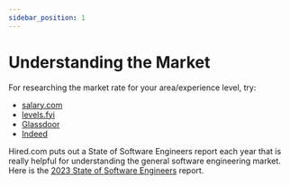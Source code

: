 ```yaml
---
sidebar_position: 1
---
```


# Understanding the Market

For researching the market rate for your area/experience level, try:

- [salary.com](https://swz.salary.com/SalaryWizard/software-engineer-i-Salary-Details-Washington-DC.aspx)
- [levels.fyi](https://www.levels.fyi/)
- [Glassdoor](https://www.glassdoor.com/)
- [Indeed](https://www.indeed.com/career/junior-software-engineer/salaries/Washington--DC)

Hired.com puts out a State of Software Engineers report each year that is really helpful for understanding the general software engineering market. Here is the [2023 State of Software Engineers](https://hired.com/state-of-software-engineers/2023/) report.
